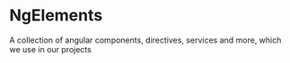 # NgElements

A collection of angular components, directives, services and more, which we use in our projects
